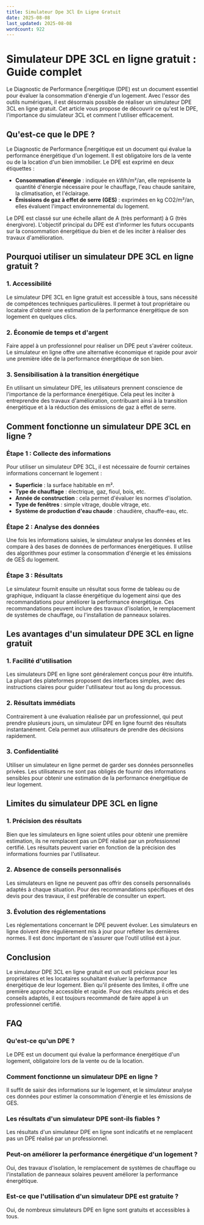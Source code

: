 ```yaml
---
title: Simulateur Dpe 3Cl En Ligne Gratuit
date: 2025-08-08
last_updated: 2025-08-08
wordcount: 922
---
```


# Simulateur DPE 3CL en ligne gratuit : Guide complet

Le Diagnostic de Performance Énergétique (DPE) est un document essentiel pour évaluer la consommation d'énergie d'un logement. Avec l'essor des outils numériques, il est désormais possible de réaliser un simulateur DPE 3CL en ligne gratuit. Cet article vous propose de découvrir ce qu'est le DPE, l'importance du simulateur 3CL et comment l'utiliser efficacement.

## Qu'est-ce que le DPE ?

Le Diagnostic de Performance Énergétique est un document qui évalue la performance énergétique d'un logement. Il est obligatoire lors de la vente ou de la location d'un bien immobilier. Le DPE est exprimé en deux étiquettes :

- **Consommation d'énergie** : indiquée en kWh/m²/an, elle représente la quantité d'énergie nécessaire pour le chauffage, l'eau chaude sanitaire, la climatisation, et l'éclairage.
- **Émissions de gaz à effet de serre (GES)** : exprimées en kg CO2/m²/an, elles évaluent l'impact environnemental du logement.

Le DPE est classé sur une échelle allant de A (très performant) à G (très énergivore). L'objectif principal du DPE est d'informer les futurs occupants sur la consommation énergétique du bien et de les inciter à réaliser des travaux d'amélioration.

## Pourquoi utiliser un simulateur DPE 3CL en ligne gratuit ?

### 1. Accessibilité

Le simulateur DPE 3CL en ligne gratuit est accessible à tous, sans nécessité de compétences techniques particulières. Il permet à tout propriétaire ou locataire d'obtenir une estimation de la performance énergétique de son logement en quelques clics.

### 2. Économie de temps et d'argent

Faire appel à un professionnel pour réaliser un DPE peut s'avérer coûteux. Le simulateur en ligne offre une alternative économique et rapide pour avoir une première idée de la performance énergétique de son bien.

### 3. Sensibilisation à la transition énergétique

En utilisant un simulateur DPE, les utilisateurs prennent conscience de l'importance de la performance énergétique. Cela peut les inciter à entreprendre des travaux d'amélioration, contribuant ainsi à la transition énergétique et à la réduction des émissions de gaz à effet de serre.

## Comment fonctionne un simulateur DPE 3CL en ligne ?

### Étape 1 : Collecte des informations

Pour utiliser un simulateur DPE 3CL, il est nécessaire de fournir certaines informations concernant le logement :

- **Superficie** : la surface habitable en m².
- **Type de chauffage** : électrique, gaz, fioul, bois, etc.
- **Année de construction** : cela permet d'évaluer les normes d'isolation.
- **Type de fenêtres** : simple vitrage, double vitrage, etc.
- **Système de production d'eau chaude** : chaudière, chauffe-eau, etc.

### Étape 2 : Analyse des données

Une fois les informations saisies, le simulateur analyse les données et les compare à des bases de données de performances énergétiques. Il utilise des algorithmes pour estimer la consommation d'énergie et les émissions de GES du logement.

### Étape 3 : Résultats

Le simulateur fournit ensuite un résultat sous forme de tableau ou de graphique, indiquant la classe énergétique du logement ainsi que des recommandations pour améliorer la performance énergétique. Ces recommandations peuvent inclure des travaux d'isolation, le remplacement de systèmes de chauffage, ou l'installation de panneaux solaires.

## Les avantages d'un simulateur DPE 3CL en ligne gratuit

### 1. Facilité d'utilisation

Les simulateurs DPE en ligne sont généralement conçus pour être intuitifs. La plupart des plateformes proposent des interfaces simples, avec des instructions claires pour guider l'utilisateur tout au long du processus.

### 2. Résultats immédiats

Contrairement à une évaluation réalisée par un professionnel, qui peut prendre plusieurs jours, un simulateur DPE en ligne fournit des résultats instantanément. Cela permet aux utilisateurs de prendre des décisions rapidement.

### 3. Confidentialité

Utiliser un simulateur en ligne permet de garder ses données personnelles privées. Les utilisateurs ne sont pas obligés de fournir des informations sensibles pour obtenir une estimation de la performance énergétique de leur logement.

## Limites du simulateur DPE 3CL en ligne

### 1. Précision des résultats

Bien que les simulateurs en ligne soient utiles pour obtenir une première estimation, ils ne remplacent pas un DPE réalisé par un professionnel certifié. Les résultats peuvent varier en fonction de la précision des informations fournies par l'utilisateur.

### 2. Absence de conseils personnalisés

Les simulateurs en ligne ne peuvent pas offrir des conseils personnalisés adaptés à chaque situation. Pour des recommandations spécifiques et des devis pour des travaux, il est préférable de consulter un expert.

### 3. Évolution des réglementations

Les réglementations concernant le DPE peuvent évoluer. Les simulateurs en ligne doivent être régulièrement mis à jour pour refléter les dernières normes. Il est donc important de s'assurer que l'outil utilisé est à jour.

## Conclusion

Le simulateur DPE 3CL en ligne gratuit est un outil précieux pour les propriétaires et les locataires souhaitant évaluer la performance énergétique de leur logement. Bien qu'il présente des limites, il offre une première approche accessible et rapide. Pour des résultats précis et des conseils adaptés, il est toujours recommandé de faire appel à un professionnel certifié.

## FAQ

### Qu'est-ce qu'un DPE ?

Le DPE est un document qui évalue la performance énergétique d'un logement, obligatoire lors de la vente ou de la location.

### Comment fonctionne un simulateur DPE en ligne ?

Il suffit de saisir des informations sur le logement, et le simulateur analyse ces données pour estimer la consommation d'énergie et les émissions de GES.

### Les résultats d'un simulateur DPE sont-ils fiables ?

Les résultats d'un simulateur DPE en ligne sont indicatifs et ne remplacent pas un DPE réalisé par un professionnel.

### Peut-on améliorer la performance énergétique d'un logement ?

Oui, des travaux d'isolation, le remplacement de systèmes de chauffage ou l'installation de panneaux solaires peuvent améliorer la performance énergétique.

### Est-ce que l'utilisation d'un simulateur DPE est gratuite ?

Oui, de nombreux simulateurs DPE en ligne sont gratuits et accessibles à tous.